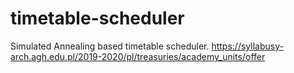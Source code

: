 # timetable-scheduler
Simulated Annealing based timetable scheduler.
https://syllabusy-arch.agh.edu.pl/2019-2020/pl/treasuries/academy_units/offer
